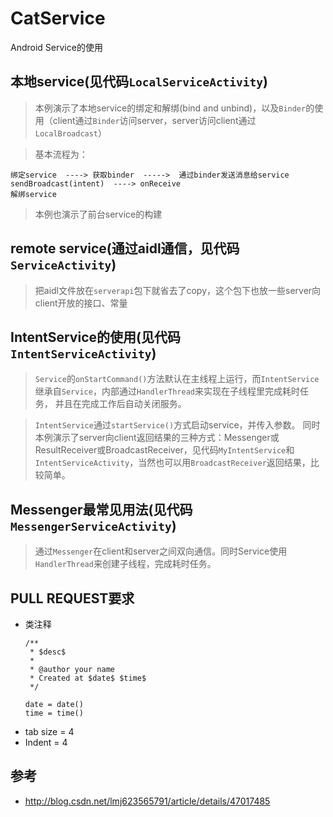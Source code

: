 # CatService
Android Service的使用


## 本地service(见代码`LocalServiceActivity`)
>本例演示了本地service的绑定和解绑(bind and unbind)，以及`Binder`的使用（client通过`Binder`访问server，server访问client通过`LocalBroadcast`）

>基本流程为：
```
绑定service  ----> 获取binder  ----->  通过binder发送消息给service
sendBroadcast(intent)  ----> onReceive
解绑service
```

>本例也演示了前台service的构建 



## remote service(通过aidl通信，见代码`ServiceActivity`)
>把aidl文件放在`serverapi`包下就省去了copy，这个包下也放一些server向client开放的接口、常量


## IntentService的使用(见代码`IntentServiceActivity`)
>`Service`的`onStartCommand()`方法默认在主线程上运行，而`IntentService`继承自`Service`，内部通过`HandlerThread`来实现在子线程里完成耗时任务，
并且在完成工作后自动关闭服务。


>`IntentService`通过`startService()`方式启动service，并传入参数。
同时本例演示了server向client返回结果的三种方式：Messenger或ResultReceiver或BroadcastReceiver，见代码`MyIntentService`和`IntentServiceActivity`，当然也可以用`BroadcastReceiver`返回结果，比较简单。

## Messenger最常见用法(见代码`MessengerServiceActivity`)
>通过`Messenger`在client和server之间双向通信。同时Service使用`HandlerThread`来创建子线程，完成耗时任务。



## PULL REQUEST要求
- 类注释
    ```
    /**
     * $desc$
     * 
     * @author your name
     * Created at $date$ $time$
     */
    ```
    ```
    date = date()
    time = time()
    ```
- tab size = 4
- Indent = 4

## 参考
- http://blog.csdn.net/lmj623565791/article/details/47017485